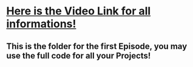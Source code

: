 # [Here is the Video Link for all informations!](https://youtu.be/qpL0hPrjFqw)
## This is the folder for the first Episode, you may use the full code for all your Projects!
